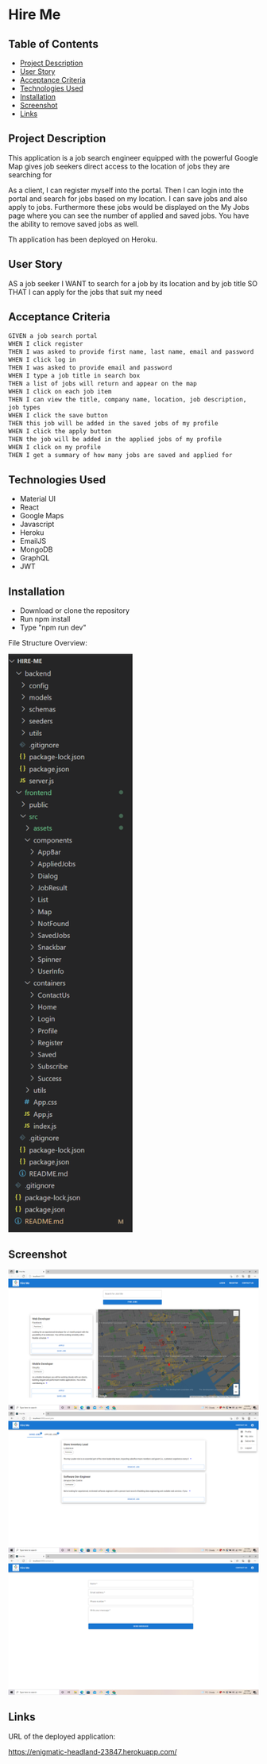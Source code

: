# Hire Me

## Table of Contents

- [Project Description](#Project-Description)
- [User Story](#User-Story)
- [Acceptance Criteria](#Acceptance-Criteria)
- [Technologies Used](#Technologies-Used)
- [Installation](#Installation)
- [Screenshot](#Screenshot)
- [Links](#Links)

## Project Description

This application is a job search engineer equipped with the powerful Google Map​ gives job seekers direct access to the location of jobs they are searching for​

As a client, I can register myself into the portal. Then I can login into the portal and search for jobs based on my location. I can save jobs and also apply to jobs. Furthermore these jobs would be displayed on the My Jobs page where you can see the number of applied and saved jobs. You have the ability to remove saved jobs as well.

Th application has been deployed on Heroku.

## User Story

AS a job seeker
I WANT to search for a job by its location and by job title
SO THAT I can apply for the jobs that suit my need

## Acceptance Criteria

```
GIVEN a job search portal
WHEN I click register
THEN I was asked to provide first name, last name, email and password
WHEN I click log in
THEN I was asked to provide email and password
WHEN I type a job title in search box
THEN a list of jobs will return and appear on the map
WHEN I click on each job item
THEN I can view the title, company name, location, job description, job types
WHEN I click the save button
THEN this job will be added in the saved jobs of my profile
WHEN I click the apply button
THEN the job will be added in the applied jobs of my profile
WHEN I click on my profile
THEN I get a summary of how many jobs are saved and applied for
```

## Technologies Used

 - Material UI
 - React
 - Google Maps
 - Javascript
 - Heroku
 - EmailJS
 - MongoDB
 - GraphQL
 - JWT

## Installation
- Download or clone the repository 
- Run npm install
- Type "npm run dev"

File Structure Overview:

<img src="./frontend/src/assets/file-structure.png" width="250">

## Screenshot

![HOME](./frontend/src/assets/home.png)
![MYJOBS](./frontend/src/assets/MyJobs.png)
![ContactUs](./frontend/src/assets/ContactUs.png)

## Links

URL of the deployed application: 

https://enigmatic-headland-23847.herokuapp.com/
